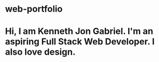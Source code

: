 # web-portfolio
# Hi, I am Kenneth Jon Gabriel. I'm an aspiring Full Stack Web Developer. I also love design.

